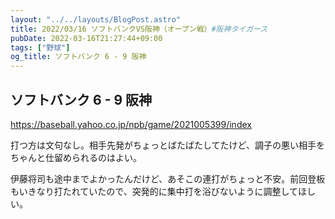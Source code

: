 ```yaml
---
layout: "../../layouts/BlogPost.astro"
title: 2022/03/16 ソフトバンクVS阪神（オープン戦）#阪神タイガース
pubDate: 2022-03-16T21:27:44+09:00
tags: ["野球"]
og_title: ソフトバンク 6 - 9 阪神
---
```


## ソフトバンク 6 - 9 阪神

https://baseball.yahoo.co.jp/npb/game/2021005399/index

打つ方は文句なし。相手先発がちょっとばたばたしてたけど、調子の悪い相手をちゃんと仕留められるのはよい。

伊藤将司も途中までよかったんだけど、あそこの連打がちょっと不安。前回登板もいきなり打たれていたので、突発的に集中打を浴びないように調整してほしい。